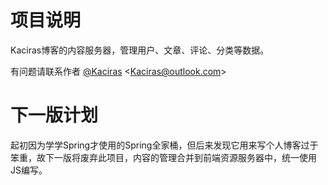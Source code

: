 # 项目说明

Kaciras博客的内容服务器，管理用户、文章、评论、分类等数据。

有问题请联系作者 [@Kaciras](https://github.com/Kaciras) <[Kaciras@outlook.com](mailto:Kaciras@outlook.com)>

# 下一版计划

起初因为学学Spring才使用的Spring全家桶，但后来发现它用来写个人博客过于笨重，故下一版将废弃此项目，内容的管理合并到前端资源服务器中，统一使用JS编写。

